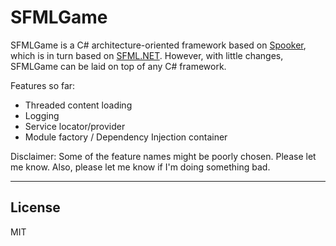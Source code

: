 SFMLGame
=========

SFMLGame is a C# architecture-oriented framework based on [Spooker](https://github.com/spooker-dev/Spooker), which is in turn based on [SFML.NET](https://github.com/LaurentGomila/SFML.Net). However, with little changes, SFMLGame can be laid on top of any C# framework.

Features so far:
- Threaded content loading
- Logging
- Service locator/provider
- Module factory / Dependency Injection container

Disclaimer: Some of the feature names might be poorly chosen. Please let me know. Also, please let me know if I'm doing something bad.

---

License
--

MIT
